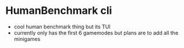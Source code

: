 # HumanBenchmark cli
- cool human benchmark thing but its TUI
- currently only has the first 6 gamemodes but plans are to add all the minigames
